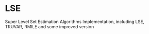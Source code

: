 # LSE
Super Level Set Estimation Algorithms Implementation, including LSE, TRUVAR, RMILE and some improved version
